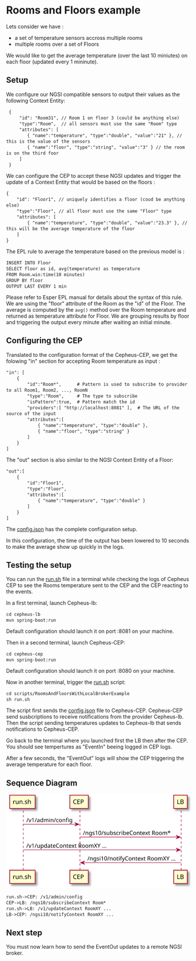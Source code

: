 # Rooms and Floors example

Lets consider we have :
 - a set of temperature sensors accross multiple rooms
 - multiple rooms over a set of Floors

We would like to get the average temperature (over the last 10 miniutes) on each floor (updated every 1 mininute).

## Setup

We configure our NGSI compatible sensors to output their values as the following Context Entity:

     {
         "id": "Room31", // Room 1 on floor 3 (could be anything else)
         "type":"Room",  // all sensors must use the same "Room" type
         "attributes": [
            { "name":"temperature", "type":"double", "value":"21" }, // this is the value of the sensors
            { "name":"floor", "type":"string", "value":"3" } // the room is on the third foor
         ]
     }

We can configure the CEP to accept these NGSI updates and trigger the update of
a Context Entity that would be based on the floors :

    {
        "id": "Floor1", // uniquely identifies a floor (coud be anything else)
        "type":"Floor", // all floor must use the same "Floor" type
        "attributes": [
            { "name":"temperature", "type":"double", "value":"23.3" }, // this will be the average temperature of the floor
        ]
    }

The EPL rule to average the temperature based on the previous model is :

    INSERT INTO Floor
    SELECT floor as id, avg(temperature) as temperature
    FROM Room.win:time(10 minutes)
    GROUP BY floor
    OUTPUT LAST EVERY 1 min

Please refer to Esper EPL manual for details about the syntax of this rule.
We are using the "floor" attribute of the Room as the "id" of the Floor.
The average is computed by the `avg()` method over the Room temperature and returned as temperature attribute for Floor.
We are grouping results by floor and triggering the output every minute after waiting an initial minute.

## Configuring the CEP

Translated to the configuration format of the Cepheus-CEP, we get the folowing "in" section for accepting Room temperature as input :

    "in": [
        {
            "id":"Room*",      # Pattern is used to subscribe to provider to all Room1, Room2, ..., RoomN
            "type":"Room",     # The type to subscribe
            "isPattern":true,  # Pattern match the id
            "providers":[ "http://localhost:8081" ],  # The URL of the source of the input
            "attributes":[
                { "name":"temperature", "type":"double" },
                { "name":"floor", "type":"string" }
            ]
        }
    ]

The "out" section is also similar to the NGSI Context Entity of a Floor:

    "out":[
        {
            "id":"Floor1",
            "type":"Floor",
            "attributes":[
                { "name":"temperature", "type":"double" }
            ]
        }
    ]

The [config.json](config.json) has the complete configuration setup.

In this configuration, the time of the output has been lowered to 10 seconds
to make the average show up quickly in the logs.

## Testing the setup

You can run the [run.sh](run.sh) file in a terminal while checking the logs of Cepheus CEP
to see the Rooms temperature sent to the CEP and the CEP reacting to the events.

In a first terminal, launch Cepheus-lb:

    cd cepheus-lb
    mvn spring-boot:run

Default configuration should launch it on port :8081 on your machine.

Then in a second terminal, launch Cepheus-CEP:

    cd cepheus-cep
    mvn spring-boot:run

Default configuration should launch it on port :8080 on your machine.

Now in another terminal, trigger the [run.sh](run.sh) script:

    cd scripts/RoomsAndFloorsWithLocalBrokerExample
    sh run.sh

The script first sends the [config.json](config.json) file to Cepheus-CEP.
Cepheus-CEP send susbcriptions to receive notifications from the provider Cepheus-lb.
Then the script sending temperatures updates to Cepheus-lb that sends notifications to Cepheus-CEP.

Go back to the terminal where you launched first the LB then after the CEP. You should see tempertures as "EventIn" beeing logged in CEP logs.

After a few seconds, the "EventOut" logs will show the CEP triggering the average temperature for each floor.


## Sequence Diagram

![sequence diagram](sequence-diagram.svg)

```sequence
run.sh->CEP: /v1/admin/config
CEP->LB: /ngs10/subscribeContext Room*
run.sh->LB: /v1/updateContext RoomXY ...
LB->CEP: /ngsi10/notifyContext RoomXY ...
```

## Next step

You must now learn how to send the EventOut updates to a remote NGSI broker.
